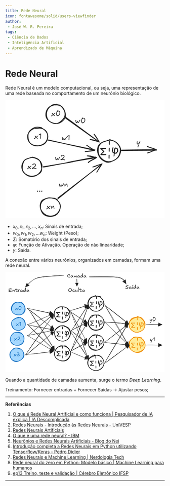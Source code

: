 ```yaml
---
title: Rede Neural
icon: fontawesome/solid/users-viewfinder
author:
 - José W. R. Pereira
tags:
 - Ciência de Dados
 - Inteligência Artificial
 - Aprendizado de Máquina
---
```



# Rede Neural

Rede Neural é um modelo computacional, ou seja, uma representação de uma rede baseada no comportamento de um neurônio biológico.


![Perceptron](img/ml07-perceptron.png)

- $x_0, x_1, x_2, ..., x_n$: Sinais de entrada;
- $w_0, w_1, w_2, ... w_n$: Weight (Peso);
- $\Sigma$: Somatório dos sinais de entrada;
- $\varphi$: Função de Ativação. Operação de não linearidade;
- $y$: Saída.


A conexão entre vários neurônios, organizados em camadas, formam uma rede neural.

![RedeNeural](img/ml07-neuronio_rede_neural.png)


Quando a quantidade de camadas aumenta, surge o termo *Deep Learning*.


Treinamento: Fornecer entradas + Fornecer Saídas -> Ajustar pesos;

---

**Referências**

1. [O que é Rede Neural Artificial e como funciona | Pesquisador de IA explica | IA Descomplicada](https://youtu.be/i6l3R7j95x8?si=ZifbipBY92RXpY5n)
2. [Redes Neurais - Introdução às Redes Neurais - UniVESP](https://youtu.be/kzFqGhK8Q2s?si=k9br8YGYsInt6WAD)
3. [Redes Neurais Artificiais](https://sites.icmc.usp.br/andre/research/neural/)
4. [O que é uma rede neural? - IBM](https://www.ibm.com/br-pt/think/topics/neural-networks)
5. [Neurônios e Redes Neurais Artificiais - Blog do Nei](https://neigrando.com/2022/03/03/neuronios-e-redes-neurais-artificiais/)
6. [Introdução completa a Redes Neurais em Python utilizando Tensorflow/Keras - Pedro Didier](https://youtu.be/PdFf_QOfjCg?si=9-xpSamvS0xzBYuT)
7. [Redes Neurais e Machine Learning | Nerdologia Tech](https://youtu.be/1_c_MA1F-vU?si=Wmc3qwZTDKdK7G5U)
8. [Rede neural do zero em Python: Modelo básico | Machine Learning para humanos](https://youtu.be/x8glTaEselM?si=ZipSVysbdKYfdaeT)
9. [ep13 Treino, teste e validação | Cérebro Eletrônico IFSP](https://youtu.be/1pxw6lMT1Tw?si=Ms9vDx5ADHAUJZGq)



---
